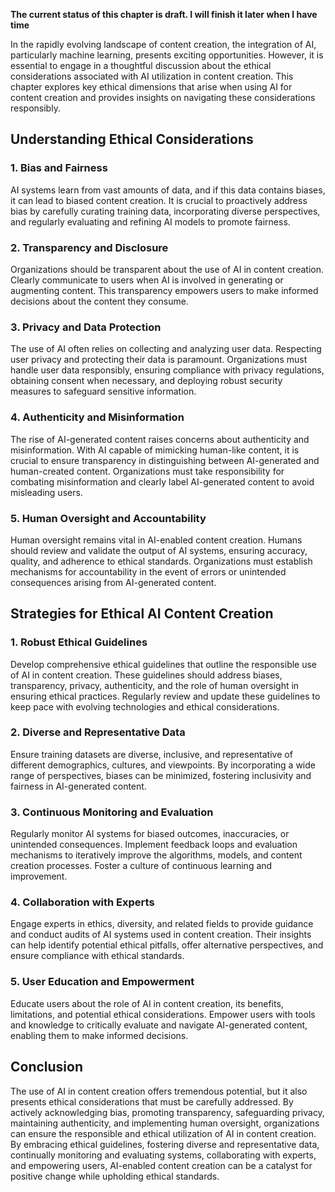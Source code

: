 **The current status of this chapter is draft. I will finish it later when I have time**

In the rapidly evolving landscape of content creation, the integration of AI, particularly machine learning, presents exciting opportunities. However, it is essential to engage in a thoughtful discussion about the ethical considerations associated with AI utilization in content creation. This chapter explores key ethical dimensions that arise when using AI for content creation and provides insights on navigating these considerations responsibly.

**Understanding Ethical Considerations**
----------------------------------------

### **1. Bias and Fairness**

AI systems learn from vast amounts of data, and if this data contains biases, it can lead to biased content creation. It is crucial to proactively address bias by carefully curating training data, incorporating diverse perspectives, and regularly evaluating and refining AI models to promote fairness.

### **2. Transparency and Disclosure**

Organizations should be transparent about the use of AI in content creation. Clearly communicate to users when AI is involved in generating or augmenting content. This transparency empowers users to make informed decisions about the content they consume.

### **3. Privacy and Data Protection**

The use of AI often relies on collecting and analyzing user data. Respecting user privacy and protecting their data is paramount. Organizations must handle user data responsibly, ensuring compliance with privacy regulations, obtaining consent when necessary, and deploying robust security measures to safeguard sensitive information.

### **4. Authenticity and Misinformation**

The rise of AI-generated content raises concerns about authenticity and misinformation. With AI capable of mimicking human-like content, it is crucial to ensure transparency in distinguishing between AI-generated and human-created content. Organizations must take responsibility for combating misinformation and clearly label AI-generated content to avoid misleading users.

### **5. Human Oversight and Accountability**

Human oversight remains vital in AI-enabled content creation. Humans should review and validate the output of AI systems, ensuring accuracy, quality, and adherence to ethical standards. Organizations must establish mechanisms for accountability in the event of errors or unintended consequences arising from AI-generated content.

**Strategies for Ethical AI Content Creation**
----------------------------------------------

### **1. Robust Ethical Guidelines**

Develop comprehensive ethical guidelines that outline the responsible use of AI in content creation. These guidelines should address biases, transparency, privacy, authenticity, and the role of human oversight in ensuring ethical practices. Regularly review and update these guidelines to keep pace with evolving technologies and ethical considerations.

### **2. Diverse and Representative Data**

Ensure training datasets are diverse, inclusive, and representative of different demographics, cultures, and viewpoints. By incorporating a wide range of perspectives, biases can be minimized, fostering inclusivity and fairness in AI-generated content.

### **3. Continuous Monitoring and Evaluation**

Regularly monitor AI systems for biased outcomes, inaccuracies, or unintended consequences. Implement feedback loops and evaluation mechanisms to iteratively improve the algorithms, models, and content creation processes. Foster a culture of continuous learning and improvement.

### **4. Collaboration with Experts**

Engage experts in ethics, diversity, and related fields to provide guidance and conduct audits of AI systems used in content creation. Their insights can help identify potential ethical pitfalls, offer alternative perspectives, and ensure compliance with ethical standards.

### **5. User Education and Empowerment**

Educate users about the role of AI in content creation, its benefits, limitations, and potential ethical considerations. Empower users with tools and knowledge to critically evaluate and navigate AI-generated content, enabling them to make informed decisions.

**Conclusion**
--------------

The use of AI in content creation offers tremendous potential, but it also presents ethical considerations that must be carefully addressed. By actively acknowledging bias, promoting transparency, safeguarding privacy, maintaining authenticity, and implementing human oversight, organizations can ensure the responsible and ethical utilization of AI in content creation. By embracing ethical guidelines, fostering diverse and representative data, continually monitoring and evaluating systems, collaborating with experts, and empowering users, AI-enabled content creation can be a catalyst for positive change while upholding ethical standards.
